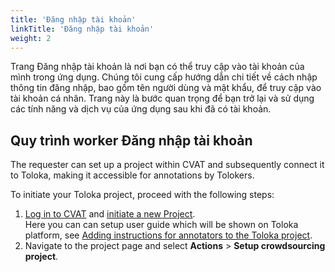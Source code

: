 ```yaml
---
title: 'Đăng nhập tài khoản'
linkTitle: 'Đăng nhập tài khoản'
weight: 2
---
```


Trang Đăng nhập tài khoản là nơi bạn có thể truy cập vào tài khoản của mình trong ứng dụng. Chúng tôi cung cấp hướng dẫn chi tiết về cách nhập thông tin đăng nhập, bao gồm tên người dùng và mật khẩu, để truy cập vào tài khoản cá nhân. Trang này là bước quan trọng để bạn trở lại và sử dụng các tính năng và dịch vụ của ứng dụng sau khi đã có tài khoản.



## Quy trình worker Đăng nhập tài khoản

The requester can set up a project within CVAT and subsequently
connect it to Toloka, making it accessible for annotations by Tolokers.

To initiate your Toloka project, proceed with the following steps:

1. [Log in to CVAT](/docs/manual/basics/registration/#account-access)
   and [initiate a new Project](/docs/manual/advanced/projects/).
   <br>Here you can can setup user guide which will be shown on Toloka platform,
   see [Adding instructions for annotators to the Toloka project](#adding-instructions-for-annotators-to-the-toloka-project).
2. Navigate to the project page and select **Actions** > **Setup crowdsourcing project**.

